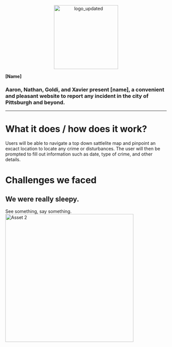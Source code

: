 <p align="center">
 <img src="https://github.com/user-attachments/assets/602d405c-10cc-446f-a527-82baf602420e" alt="logo_updated" width="200">
</p>

  **[Name]**

### Aaron, Nathan, Goldi, and Xavier present [name], a convenient and pleasant website to report any incident in the city of Pittsburgh and beyond. 
---



# What it does / how does it work?
  Users will be able to navigate a top down sattlelite map and pinpoint an excact location to locate any crime or disturbances. The user will then be prompted to fill out information such as date, type of crime, and other details.


# Challenges we faced
  We were really sleepy.
  ---


  See something, say something.
<img src="https://github.com/user-attachments/assets/77f54ed4-825a-4cb9-ad1a-b7a20dd8ec2e" alt="Asset 2" width="400">
